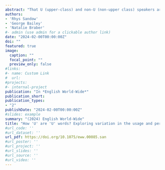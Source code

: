 ```yaml
---
abstract: "That U (upper-class) and non-U (non-upper class) speakers are identifiable through their vocabulary is an axiom in England. These claims are repeated in books, in print media, on social media, and in conversations regarding social class. However, such claims are seldom investigated empirically. To redress this, we consider the production and perception of allegedly U and non-U lexis through two studies. In the first, we identify the sociolinguistic distribution of the usage of three variables which are purported to be indicators of socioeconomic status, namely, _loo_, _napkin_, and _sofa_. The second study employs the matched-guise technique to investigate the perception of variants of these three variables. The production results reveal that all three variables exhibit change in apparent-time with limited evidence of class-based variation. In the perception study, we find no systematic class-based indexicalities across the variables. Ultimately, our findings challenge the belief that allegedly U words are shibboleths of upper-classness."
authors:
- 'Rhys Sandow'
- 'George Bailey'
- 'Natalie Braber'
#- admin (use admin for a clickable author link)
date: "2024-02-00T00:00:00Z"
doi: ""
featured: true
image:
  caption: ""
  focal_point: ""
  preview_only: false
#links:
#- name: Custom Link
#  url: 
#projects:
#- internal-project
publication: "In *English World-Wide*"
publication_short: 
publication_types:
- "2"
publishDate: "2024-02-00T00:00:00Z"
#slides: example
summary: "(2024) English World-Wide"
title: "How 'U' are 'U' words? Exploring variation in the usage and perception of class-based lexical shibboleths in British English"
#url_code: ''
#url_dataset: ''
url_pdf: https://doi.org/10.1075/eww.00085.san
#url_poster: ''
#url_project: ''
#url_slides: ''
#url_source: ''
#url_video: ''
---
```

